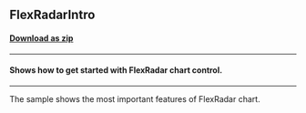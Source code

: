 ## FlexRadarIntro
#### [Download as zip](https://downgit.github.io/#/home?url=https://github.com/GrapeCity/ComponentOne-WPF-Samples/tree/master/\NET_4.5.2\C1.WPF.FlexChart\CS\FlexRadarIntro)
____
#### Shows how to get started with FlexRadar chart control.
____
The sample shows the most important features of FlexRadar chart.
